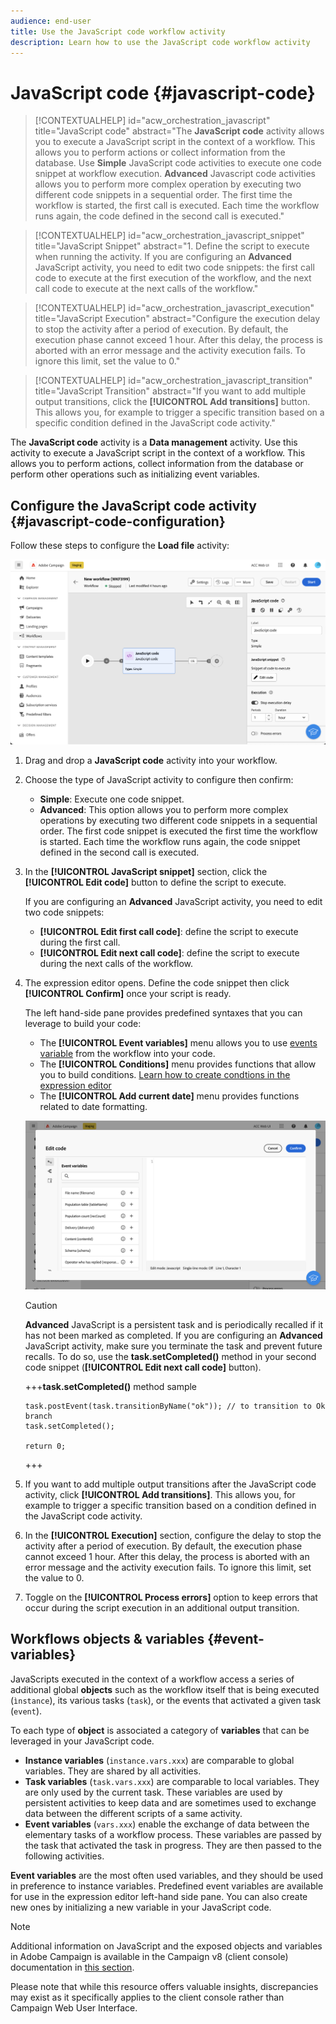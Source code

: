 ```yaml
---
audience: end-user
title: Use the JavaScript code workflow activity
description: Learn how to use the JavaScript code workflow activity
---
```

# JavaScript code {#javascript-code}

>[!CONTEXTUALHELP]
>id="acw_orchestration_javascript"
>title="JavaScript code"
>abstract="The **JavaScript code** activity allows you to execute a JavaScript script in the context of a workflow. This allows you to perform actions or collect information from the database. Use **Simple** JavaScript code activities to execute one code snippet at workflow execution. **Advanced** Javascript code activities allows you to perform more complex operation by executing two different code snippets in a sequential order. The first time the workflow is started, the first call is executed. Each time the workflow runs again, the code defined in the second call is executed."

>[!CONTEXTUALHELP]
>id="acw_orchestration_javascript_snippet"
>title="JavaScript Snippet"
>abstract="1. Define the script to execute when running the activity. If you are configuring an **Advanced** JavaScript activity, you need to edit two code snippets: the first call code to execute at the first execution of the workflow, and the next call code to execute at the next calls of the workflow."

>[!CONTEXTUALHELP]
>id="acw_orchestration_javascript_execution"
>title="JavaScript Execution"
>abstract="Configure the execution delay to stop the activity after a period of execution. By default, the execution phase cannot exceed 1 hour. After this delay, the process is aborted with an error message and the activity execution fails. To ignore this limit, set the value to 0."

>[!CONTEXTUALHELP]
>id="acw_orchestration_javascript_transition"
>title="JavaScript Transition"
>abstract="If you want to add multiple output transitions, click the **[!UICONTROL Add transitions]** button. This allows you, for example to trigger a specific transition based on a specific condition defined in the JavaScript code activity."

The **JavaScript code** activity is a **Data management** activity. Use this activity to execute a JavaScript script in the context of a workflow. This allows you to perform actions, collect information from the database or perform other operations such as initializing event variables.

## Configure the JavaScript code activity {#javascript-code-configuration}

Follow these steps to configure the **Load file** activity:

![](../assets/javascript-config.png)

1. Drag and drop a **JavaScript code** activity into your workflow.

1. Choose the type of JavaScript activity to configure then confirm:

    * **Simple**: Execute one code snippet.
    * **Advanced**: This option allows you to perform more complex operations by executing two different code snippets in a sequential order. The first code snippet is executed the first time the workflow is started. Each time the workflow runs again, the code snippet defined in the second call is executed.

1. In the **[!UICONTROL JavaScript snippet]** section, click the **[!UICONTROL Edit code]** button to define the script to execute.

    If you are configuring an **Advanced** JavaScript activity, you need to edit two code snippets:
    * **[!UICONTROL Edit first call code]**: define the script to execute during the first call.
    * **[!UICONTROL Edit next call code]**: define the script to execute during the next calls of the workflow.

1. The expression editor opens. Define the code snippet then click **[!UICONTROL Confirm]** once your script is ready. 

    The left hand-side pane provides predefined syntaxes that you can leverage to build your code:

    * The **[!UICONTROL Event variables]** menu allows you to use [events variable](#event-variables) from the workflow into your code.
    * The **[!UICONTROL Conditions]** menu provides functions that allow you to build conditions. [Learn how to create condtions in the expression editor](../../personalization/conditions.md#condition-perso-editor)
    * The **[!UICONTROL Add current date]** menu provides functions related to date formatting.

    ![](../assets/javascript-editor.png)

    >[!CAUTION]
    >
    >**Advanced** JavaScript is a persistent task and is periodically recalled if it has not been marked as completed. If you are configuring an **Advanced** JavaScript activity, make sure you terminate the task and prevent future recalls. To do so, use the **task.setCompleted()** method in your second code snippet (**[!UICONTROL Edit next call code]** button).
    >
    >+++**task.setCompleted()** method sample
    >```
    >task.postEvent(task.transitionByName("ok")); // to transition to Ok branch
    >task.setCompleted();
    >
    >return 0;
    >```
    >+++

1. If you want to add multiple output transitions after the JavaScript code activity, click **[!UICONTROL Add transitions]**. This allows you, for example to trigger a specific transition based on a condition defined in the JavaScript code activity.

1. In the **[!UICONTROL Execution]** section, configure the delay to stop the activity after a period of execution. By default, the execution phase cannot exceed 1 hour. After this delay, the process is aborted with an error message and the activity execution fails. To ignore this limit, set the value to 0.

1. Toggle on the **[!UICONTROL Process errors]** option to keep errors that occur during the script execution in an additional output transition.

## Workflows objects & variables {#event-variables}

JavaScripts executed in the context of a workflow access a series of additional global **objects** such as the workflow itself that is being executed (`ìnstance`), its various tasks (`task`), or the events that activated a given task (`event`).

To each type of **object** is associated a category of **variables** that can be leveraged in your JavaScript code.

* **Instance variables** (`instance.vars.xxx`) are comparable to global variables. They are shared by all activities.
* **Task variables** (`task.vars.xxx`) are comparable to local variables. They are only used by the current task. These variables are used by persistent activities to keep data and are sometimes used to exchange data between the different scripts of a same activity.
* **Event variables** (`vars.xxx`) enable the exchange of data between the elementary tasks of a workflow process. These variables are passed by the task that activated the task in progress. They are then passed to the following activities.

**Event variables** are the most often used variables, and they should be used in preference to instance variables. Predefined event variables are available for use in the expression editor left-hand side pane. You can also create new ones by initializing a new variable in your JavaScript code.

>[!NOTE]
>
>Additional information on JavaScript and the exposed objects and variables in Adobe Campaign is available in the Campaign v8 (client console) documentation in [this section](https://experienceleague.adobe.com/en/docs/campaign/automation/workflows/advanced-management/javascript-scripts-and-templates).
>
>Please note that while this resource offers valuable insights, discrepancies may exist as it specifically applies to the client console rather than Campaign Web User Interface.

<!--
## Example {#javascript-code-example}

Trigger transitions
Can trigger transitions based on the execution of the javascript code
Example “name” transition 1
In code, log
Command to trigger transitions
task.postEvent(task.transitionByName)
Example if value of a variable = xxx, trigger transition named “xxxx”
else: trigger another transition


Customers can use it to do more complex operations, and don’t need to use a scheduler because time depend on the execution of the workflow.
scheduler in the javascript activity and can interact with it programmatically.
example:
In first call, initialisze a variable with counter 0
In next call, increment the value.
can planify the next execution of this activity.
Get current date, execute again activity.
Everytime execute the activity, will increment the counter.


Calling an instance variable in a query
> possible ?
https://experienceleague.adobe.com/en/docs/campaign/automation/workflows/advanced-management/javascript-scripts-and-templates#calling-an-instance-variable-in-a-query

Once you have specified an instance variable in an activity, you can re-use it in a workflow query.

Thus, to call a variable **instance.vars.xxx = "yyy"** in a filter, enter **$(instance/vars/xxx)**.

For example:

1. Create an instance variable that defines a delivery's internal name via the **[!UICONTROL JavaScript code]**: **instance.vars.deliveryIN = "DM42"**.

1. Create a query whose targeting and filtering dimensions are the recipients. In the conditions, specify that you would like to find all the recipients that were sent the delivery specified by the variable.

   As a reminder, this information is stored in the delivery logs.

   To reference the instance variable in the **[!UICONTROL Value]** column, enter **$(instance/vars/@deliveryIN)**.

   The workflow will return the recipients of the DM42 delivery.

-->
